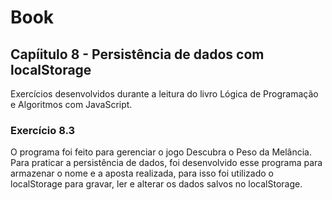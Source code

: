 # Book

## Capíitulo 8 - Persistência de dados com localStorage
Exercícios desenvolvidos durante a leitura do livro Lógica de Programação e Algoritmos com JavaScript.

### Exercício 8.3
O programa foi feito para gerenciar o jogo Descubra o Peso da Melância. Para praticar a persistência de dados, foi desenvolvido esse programa para armazenar o nome e a aposta realizada, para isso foi utilizado o localStorage para gravar, ler e alterar os dados salvos no localStorage.
